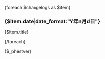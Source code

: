 {foreach $changelogs as $item}
### {$item.date|date_format:"Y年n月d日"}

{$item.title}

{/foreach}

{$_phestver}